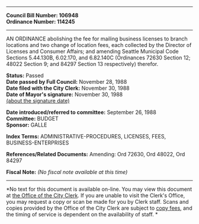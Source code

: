 * * * * *  
  
**Council Bill Number: [](#h0)[](#h2)106948**   
**Ordinance Number: 114245**  
  
* * * * *  
  
AN ORDINANCE abolishing the fee for mailing business licenses to branch locations and two change of location fees, each collected by the Director of Licenses and Consumer Affairs; and amending Seattle Municipal Code Sections 5.44.130B, 6.02.170, and 6.82.140C (Ordinances 72630 Section 12; 48022 Section 9; and 84297 Section 13 respectively) therefor.  
  
**Status:** Passed   
**Date passed by Full Council:** November 28, 1988   
**Date filed with the City Clerk:** November 30, 1988   
**Date of Mayor's signature:** November 30, 1988   
[(about the signature date)](/~public/approvaldate.htm)   
  
  
**Date introduced/referred to committee:** September 26, 1988   
**Committee:** BUDGET   
**Sponsor:** GALLE   
  
**Index Terms:** ADMINISTRATIVE-PROCEDURES, LICENSES, FEES, BUSINESS-ENTERPRISES  
  
**References/Related Documents:** Amending: Ord 72630, Ord 48022, Ord 84297  
  
**Fiscal Note:** *(No fiscal note available at this time)*  
  
* * * * *  
  
*No text for this document is available on-line. You may view this document at [the Office of the City Clerk](http://www.seattle.gov/leg/clerk/contactUs.htm). If you are unable to visit the Clerk's Office, you may request a copy or scan be made for you by Clerk staff. Scans and copies provided by the Office of the City Clerk are subject to [copy fees](http://clerk.seattle.gov/~public/clerkfees.htm), and the timing of service is dependent on the availability of staff. *  
  
  
